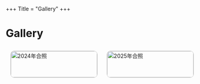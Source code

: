 +++
Title = "Gallery"
+++

# Gallery

<div style="display: flex; flex-wrap: wrap; justify-content: space-around;">
        <div style="width: 45%; margin: 10px; border: 1px solid #ccc; border-radius: 10px; overflow: hidden;">
            <img src="/img/Gallery/2024.png" alt="2024年合照" style="width: 100%; display: block;">
            <p style="text-align: center">2024</p>
        </div>
        <div style="width: 45%; margin: 10px; border: 1px solid #ccc; border-radius: 10px; overflow: hidden;">
            <img src="/img/Gallery/2025.png" alt="2025年合照" style="width: 100%; display: block;">
            <p style="text-align: center">2025</p>
        </div>
</div>